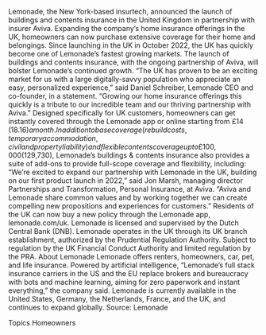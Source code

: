 Lemonade, the New York-based insurtech, announced the launch of buildings and contents insurance in the United Kingdom in partnership with insurer Aviva.
Expanding the company’s home insurance offerings in the UK, homeowners can now purchase extensive coverage for their home and belongings.
Since launching in the UK in October 2022, the UK has quickly become one of Lemonade’s fastest growing markets. The launch of buildings and contents insurance, with the ongoing partnership of Aviva, will bolster Lemonade’s continued growth.
“The UK has proven to be an exciting market for us with a large digitally-savvy population who appreciate an easy, personalized experience,” said Daniel Schreiber, Lemonade CEO and co-founder, in a statement. “Growing our home insurance offerings this quickly is a tribute to our incredible team and our thriving partnership with Aviva.”
Designed specifically for UK customers, homeowners can get instantly covered through the Lemonade app or online starting from £14 ($18.16) a month.
In addition to base coverage (rebuild costs, temporary accommodation, civil and property liability) and flexible contents coverage up to £100,000 ($129,730), Lemonade’s buildings & contents insurance also provides a suite of add-ons to provide full-scope coverage and flexibility, including:
“We’re excited to expand our partnership with Lemonade in the UK, building on our first product launch in 2022,” said Jon Marsh, managing director Partnerships and Transformation, Personal Insurance, at Aviva. “Aviva and Lemonade share common values and by working together we can create compelling new propositions and experiences for customers.”
Residents of the UK can now buy a new policy through the Lemonade app, lemonade.com/uk.
Lemonade is licensed and supervised by the Dutch Central Bank (DNB). Lemonade operates in the UK through its UK branch establishment, authorized by the Prudential Regulation Authority. Subject to regulation by the UK Financial Conduct Authority and limited regulation by the PRA.
About Lemonade
Lemonade offers renters, homeowners, car, pet, and life insurance. Powered by artificial intelligence, “Lemonade’s full stack insurance carriers in the US and the EU replace brokers and bureaucracy with bots and machine learning, aiming for zero paperwork and instant everything,” the company said. Lemonade is currently available in the United States, Germany, the Netherlands, France, and the UK, and continues to expand globally.
Source: Lemonade

Topics
Homeowners
